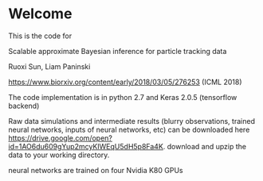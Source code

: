 # Welcome

This is the code for 

Scalable approximate Bayesian inference for particle tracking data

Ruoxi Sun, Liam Paninski

https://www.biorxiv.org/content/early/2018/03/05/276253 (ICML 2018)

The code implementation is in python 2.7 and Keras 2.0.5 (tensorflow backend)


Raw data simulations and intermediate results (blurry observations, trained neural networks, inputs of neural networks, etc) can be downloaded here 
https://drive.google.com/open?id=1AO6du609gYup2mcyKIWEqU5dH5p8Fa4K.  download and upzip the data to your working directory. 


neural networks are trained on four Nvidia K80 GPUs





